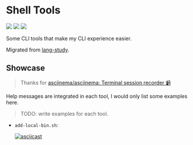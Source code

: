 # Shell Tools

[![](https://img.shields.io/github/license/JaxVanYang/shell-tools)](https://github.com/JaxVanYang/shell-tools/blob/main/LICENSE) [![](https://img.shields.io/github/actions/workflow/status/JaxVanYang/shell-tools/static-analysis.yml?label=static%20analysis)](https://github.com/JaxVanYang/shell-tools/actions/workflows/static-analysis.yml) [![](https://img.shields.io/badge/author-Jax%20Young-blue)](https://jaxvanyang.github.io)

Some CLI tools that make my CLI experience easier.

Migrated from [lang-study](https://github.com/JaxVanYang/lang-study/tree/main/shell).

## Showcase

> Thanks for [asciinema/asciinema: Terminal session recorder 📹](https://github.com/asciinema/asciinema)

Help messages are integrated in each tool, I would only list some examples here.

> TODO: write examples for each tool.

- `add-local-bin.sh`:

	[![asciicast](https://asciinema.org/a/550684.svg)](https://asciinema.org/a/550684)
